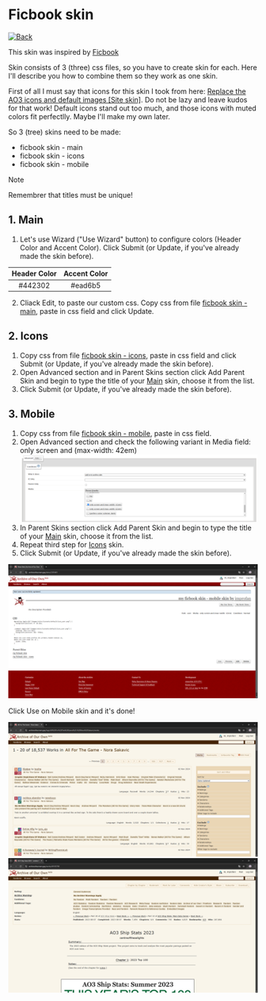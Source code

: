 # Ficbook skin

[![Back](https://img.shields.io/badge/Back-blue.svg)](https://github.com/improfan/ao3-skins)

This skin was inspired by [Ficbook](https://ficbook.net/)

Skin consists of 3 (three) css files, so you have to create skin for each. Here I'll describe you how to combine them so they work as one skin.

First of all I must say that icons for this skin I took from here: [Replace the AO3 icons and default images [Site skin]](https://archiveofourown.gay/works/54831748). Do not be lazy and leave kudos for that work! Default icons stand out too much, and those icons with muted colors fit perfectlly. Maybe I'll make my own later.

So 3 (tree) skins need to be made: 

- ficbook skin - main
- ficbook skin - icons
- ficbook skin - mobile

> [!NOTE]
> Remembrer that titles must be unique!

## 1. Main

1. Let's use Wizard ("Use Wizard" button) to configure colors (Header Color and Accent Color). Click Submit (or Update, if you've already made the skin before).

| Header Color | Accent Color |
| :----------: | :----------: |
| #442302      | #ead6b5 |

2. Cliack Edit, to paste our custom css. Copy css from file [ficbook skin - main](/ficbook%20skin/ficbook%20skin%20-%20main.css), paste in css field and click Update.

## 2. Icons

1. Copy css from file [ficbook skin - icons](/ficbook%20skin/ficbook%20skin%20-%20icons.css), paste in css field and click Submit (or Update, if you've already made the skin before).
2. Open Advanced section and in Parent Skins section click Add Parent Skin and begin to type the title of your [Main](#1-main) skin, choose it from the list.
3. Click Submit (or Update, if you've already made the skin before).

## 3. Mobile

1. Copy css from file [ficbook skin - mobile](/ficbook%20skin/ficbook%20skin%20-%20mobile.css), paste in css field. 
2. Open Advanced section and check the following variant in Media field: only screen and (max-width: 42em)
![mobile](/images/advanced-section.png)
3. In Parent Skins section click Add Parent Skin and begin to type the title of your [Main](#1-main) skin, choose it from the list.
4. Repeat third step for [Icons](#2-icons) skin.
4. Click Submit (or Update, if you've already made the skin before).

![mobile skin](/images/mobile-skin.png)

Click Use on Mobile skin and it's done!

![skin showcase](/images/skin-showcase-1.png)
![skin showcase](/images/skin-showcase-2.png)
